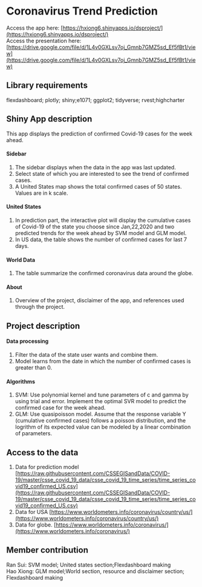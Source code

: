 # Coronavirus Trend Prediction

Access the app here: [https://hxiong6.shinyapps.io/dsproject/](https://hxiong6.shinyapps.io/dsproject/)   
Access the presentation here: [https://drive.google.com/file/d/1L4v0GXLsv7oj_Gmnb7GMZ5sd_Ef5fBt1/view](https://drive.google.com/file/d/1L4v0GXLsv7oj_Gmnb7GMZ5sd_Ef5fBt1/view)  



## Library requirements

flexdashboard; plotly; shiny;e1071; ggplot2; tidyverse; rvest;highcharter

## Shiny App description

This app displays the prediction of confirmed Covid-19 cases for the week ahead. 
#### Sidebar
1. The sidebar displays when the data in the app was last updated.
2. Select state of which you are interested to see the trend of confirmed cases.
3. A United States map shows the total confirmed cases of 50 states. Values are in k scale. 
#### United States
1. In prediction part, the interactive plot will display the cumulative cases of Covid-19 of the state you choose since Jan,22,2020 and two predicted trends for the week ahead by SVM model and GLM model.
2. In US data, the table shows the number of confirmed cases for last 7 days.
####  World Data
1. The table summarize the confirmed coronavirus data around the globe.
#### About
1. Overview of the project, disclaimer of the app, and references used through the project.

## Project description

#### Data processing
1. Filter the data of the state user wants and combine them.
2. Model learns from the date in which the number of confirmed cases is greater than 0.
#### Algorithms
1. SVM: Use polynomial kernel and tune parameters of c and gamma by using trial and error. Implement the optimal SVR model to predict the confirmed case for the week ahead.
2. GLM: Use quasipoisson model. Assume that the response variable Y (cumulative confirmed cases) follows a poisson distribution, and the logrithm of its expected value can be modeled by a linear combination of parameters.  

## Access to the data
1. Data for prediction model [https://raw.githubusercontent.com/CSSEGISandData/COVID-19/master/csse_covid_19_data/csse_covid_19_time_series/time_series_covid19_confirmed_US.csv](https://raw.githubusercontent.com/CSSEGISandData/COVID-19/master/csse_covid_19_data/csse_covid_19_time_series/time_series_covid19_confirmed_US.csv)  
2. Data for USA [https://www.worldometers.info/coronavirus/country/us/](https://www.worldometers.info/coronavirus/country/us/)  
3. Data for globe. [https://www.worldometers.info/coronavirus/](https://www.worldometers.info/coronavirus/)

## Member contribution
Ran Sui: SVM model; United states section;Flexdashboard making      
Hao Xiong: GLM model;World section, resource and disclaimer section; Flexdashboard making
